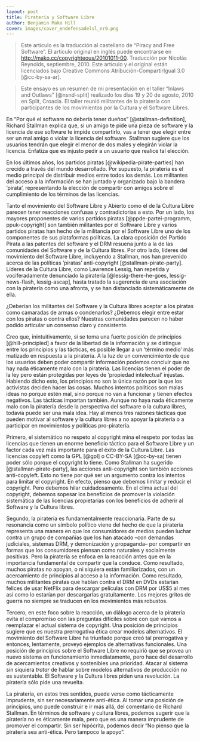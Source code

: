 ```yaml
---
layout: post
title: Piratería y Software Libre
author: Benjamin Mako Hill
cover: images/cover_endefensadelsl_nr0.png
---
```


> Este artículo es la traducción al castellano de “Piracy and Free
> Software”. El artículo original en inglés puede encontrarse en
> http://mako.cc/copyrighteous/20101011-00. Traducción por Nicolás
> Reynolds, septiembre, 2010. Este artículo y el original están
> licenciados bajo Creative Commons Atribución-CompartirIgual 3.0
> [@cc-by-sa-ar].

> Este ensayo es un resumen de mi presentación en el taller “Inlaws and
> Outlaws” [@nsnd-split] realizado los días 19 y 20 de agosto, 2010
> en Split, Croacia. El taller reunió militantes de la piratería con
> participantes de los movimientos por la Cultura y el Software Libres.

En “Por qué el software no debería tener dueños” [@stallman-definition], Richard
Stallman explica que, si un amigo te pide una pieza de software y la licencia
de ese software te impide compartirlo, vas a tener que elegir entre ser un mal
amigo o violar la licencia del software. Stallman sugiere que los usuarios
tendrán que elegir el menor de dos males y elegirán violar la licencia.
Enfatiza que es injusto pedir a un usuario que realice tal elección.

En los últimos años, los partidos piratas [@wikipedia-pirate-parties] han
crecido a través del mundo desarrollado. Por supuesto, la piratería es el medio
principal de distribuir medios entre todos los demás. Los militantes del acceso
a la información se han juntado y organizado bajo la bandera ’pirata’,
representando la elección de compartir con amigos sobre el cumplimiento de los
términos de las licencias.

Tanto el movimiento del Software Libre y Abierto como el de la Cultura Libre
parecen tener reacciones confusas y contradictorias a esto. Por un lado, los
mayores proponentes de varios partidos piratas [@ppde-partei-programm,
ppuk-copyright] son también militantes por el Software Libre y varios partidos
piratas han hecho de la militancia por el Software Libre uno de los componentes
de sus plataformas políticas. La clara oposición del Partido Pirata a las
patentes del software y el DRM resuena junto a la de las comunidades del
Software y de la Cultura libres. Por otro lado, líderes del movimiento del
Software Libre, incluyendo a Stallman, nos han prevenido acerca de las
políticas ’piratas’ anti-copyright [@stallman-pirate-party].  Líderes de la
Cultura Libre, como Lawrence Lessig, han repetida y vociferadamente denunciado
la piratería [@lessig-there-he-goes, lessig-news-flash, lessig-ascap], hasta
tratado la sugerencia de una asociación con la piratería como una afronta, y se
han distanciado sistemáticamente de ella.

¿Deberían los militantes del Software y la Cultura libres aceptar a los piratas
como camaradas de armas o condenarlos? ¿Debemos elegir entre estar con los
piratas o contra ellos? Nuestras comunidades parecen no haber podido articular
un consenso claro y consistente.

Creo que, inintuitivamente, si se toma una fuerte posición de principios
[@hill-principled] a favor de la libertad de la información y se distingue
entre los principios y las tácticas, es posible llegar a un ’término medio’ más
matizado en respuesta a la piratería. A la luz de un convencimiento de que los
usuarios deben poder compartir información podemos concluir que no hay nada
éticamente malo con la piratería. Las licencias tienen el poder de la ley pero
están protegidas por leyes de ’propiedad intelectual’ injustas. Habiendo dicho
esto, los principios no son la única razón por la que los activistas deciden
hacer las cosas.  Muchos intentos políticos son malas ideas no porque estén
mal, sino porque no van a funcionar y tienen efectos negativos. Las tácticas
importan también. Aunque no haya nada éticamente malo con la piratería desde la
perspectiva del software o la cultura libres, todavía puede ser una mala idea.
Hay al menos tres razones tácticas que pueden motivar al software y la cultura
libres a no apoyar la piratería o a participar en movimientos y políticas
pro-piratería.

Primero, el sistemático no respeto al copyright mina el respeto por todas las
licencias que tienen un enorme beneficio táctico para el Software Libre y un
factor cada vez más importante para el éxito de la Cultura Libre. Las licencias
copyleft como la GPL [@gpl] o CC-BY-SA [@cc-by-sa] tienen poder sólo porque el
copyright lo tiene.  Como Stallman ha sugerido [@stallman-pirate-party], las
acciones anti-copyright son también acciones anti-copyleft. Esto no tiene por
qué ser un argumento contra los intentos para limitar el copyright. En efecto,
pienso que debemos limitar y reducir el copyright. Pero debemos hilar
cuidadosamente. En el clima actual del copyright, debemos sopesar los
beneficios de promover la violación sistemática de las licencias propietarias
con los beneficios de adherir al Software y la Cultura libres.

Segundo, la piratería es fundamentalmente reaccionaria. Parte de su resonancia
como un símbolo político viene del hecho de que la piratería representa una
manera en que los consumidores de medios pueden luchar contra un grupo de
compañías que los han atacado –con demandas judiciales, sistemas DRM, y
demonización y propaganda– por compartir en formas que los consumidores piensan
como naturales y socialmente positivas. Pero la piratería se enfoca en la
reacción antes que en la importancia fundamental de compartir que la conduce.
Como resultado, muchos piratas no apoyan, o ni siquiera están familiarizados,
con un acercamiento de principios al acceso a la información. Como resultado,
muchos militantes piratas que hablan contra el DRM en DVDs estarían felices de
usar NetFlix para descargar películas con DRM por US\$5 al mes así como lo
estarían por descargarlas gratuitamente. Los mejores gritos de guerra no
siempre se traducen en los movimientos más robustos.

Tercero, en este foco sobre la reacción, un diálogo acerca de la piratería
evita el compromiso con las preguntas difíciles sobre con qué vamos a
reemplazar el actual sistema de copyright. Una posición de principios sugiere
que es nuestra prerrogativa ética crear modelos alternativos. El movimiento del
Software Libre ha triunfado porque creó tal prerrogativa y entonces,
lentamente, proveyó ejemplos de alternativas funcionales. Una posición de
principios sobre el Software Libre no requirió que se provea un nuevo sistema
en funcionamiento inmediatamente, pero hace del desarrollo de acercamientos
creativos y sostenibles una prioridad. Atacar al sistema sin siquiera *tratar*
de hablar sobre modelos alternativos de producción no es sustentable. El
Software y la Cultura libres piden una revolución. La piratería sólo pide una
revuelta.

La piratería, en estos tres sentidos, puede verse como tácticamente imprudente,
sin ser necesariamente anti-ética. Al tomar una posición de principios, uno
puede construir e ir más allá, del comentario de Richard Stallman. En términos
de software y cultura libres, podemos sugerir que la piratería no es éticamente
mala, pero que es una manera imprudente de promover el compartir. Sin ser
hipócrita, podemos decir “No pienso que la piratería sea anti-ética. Pero
tampoco la apoyo”.

